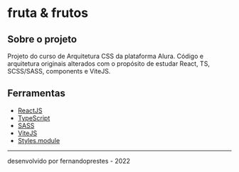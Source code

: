 # fruta & frutos

## Sobre o projeto

Projeto do curso de Arquitetura CSS da plataforma Alura. Código e arquitetura originais alterados com o propósito de estudar React, TS, SCSS/SASS, components e ViteJS.

## Ferramentas

- [ReactJS](https://pt-br.reactjs.org/)
- [TypeScript](https://www.typescriptlang.org/)
- [SASS](https://sass-lang.com/)
- [ViteJS](https://vitejs.dev/)
- [Styles.module](https://github.com/css-modules/css-modules)

---

desenvolvido por fernandoprestes - 2022
